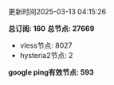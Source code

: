 更新时间2025-03-13 04:15:26

**总订阅: 160**
**总节点: 27669**
- vless节点: 8027
- hysteria2节点: 2

**google ping有效节点: 593**
